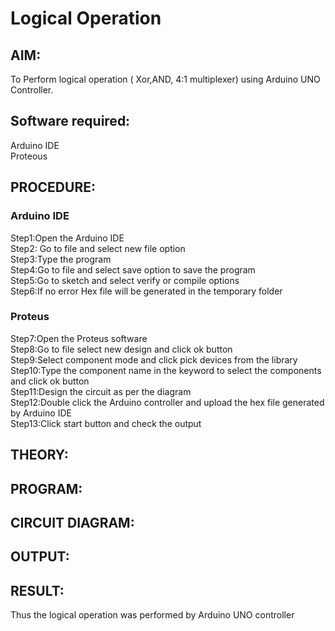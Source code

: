 # Logical Operation

## AIM:

To Perform logical operation ( Xor,AND, 4:1 multiplexer) using Arduino UNO Controller.

## Software required:

Arduino IDE </br>
Proteous 

## PROCEDURE:
### Arduino IDE
Step1:Open the Arduino IDE </br>
Step2: Go to file and select new file option</br>
Step3:Type the program</br>
Step4:Go to file and select save option to save the program</br>
Step5:Go to sketch and select verify or compile options</br>
Step6:If no error Hex file will be generated in the temporary folder</br>
### Proteus 
Step7:Open the Proteus software</br>
Step8:Go to file select new design and click ok button</br>
Step9:Select component mode and click pick devices from the library</br>
Step10:Type the component name in the keyword to select the components and click ok button</br>
Step11:Design the circuit as per the diagram</br>
Step12:Double click the Arduino controller and upload the hex file generated by Arduino IDE</br>
Step13:Click start button and check the output</br>
## THEORY:

## PROGRAM:

## CIRCUIT DIAGRAM:

## OUTPUT:

## RESULT:

Thus the logical operation was performed by Arduino UNO controller
